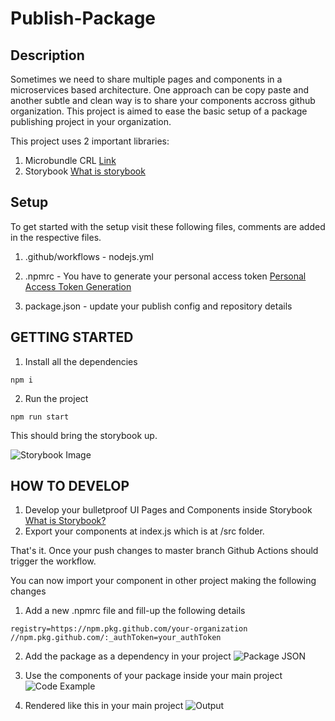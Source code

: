 # Publish-Package

## Description

Sometimes we need to share multiple pages and components in a microservices based architecture. One approach can be copy paste and another subtle and clean way is to share your components accross github organization. This project is aimed to ease the basic setup of a package publishing project in your organization.

This project uses 2 important libraries:

1. Microbundle CRL [Link](https://www.npmjs.com/package/microbundle-crl)
2. Storybook [What is storybook](https://storybook.js.org/)

## Setup

To get started with the setup visit these following files, comments are added in the respective files.

1. .github/workflows - nodejs.yml

2. .npmrc - You have to generate your personal access token [Personal Access Token Generation](https://docs.github.com/en/github/authenticating-to-github/creating-a-personal-access-token)
3. package.json - update your publish config and repository details

## GETTING STARTED

1. Install all the dependencies

```
npm i

```

2. Run the project

```
npm run start

```

This should bring the storybook up.

![Storybook Image](https://i.ibb.co/Y3dJXBG/Screenshot-2021-03-23-at-8-49-33-AM.png)

## HOW TO DEVELOP

1. Develop your bulletproof UI Pages and Components inside Storybook [What is Storybook?](https://storybook.js.org/)
2. Export your components at index.js which is at /src folder.

That's it.
Once your push changes to master branch Github Actions should trigger the workflow.

You can now import your component in other project making the following changes

1. Add a new .npmrc file and fill-up the following details

```
registry=https://npm.pkg.github.com/your-organization
//npm.pkg.github.com/:_authToken=your_authToken
```

2. Add the package as a dependency in your project
   ![Package JSON](https://i.ibb.co/3MhKzSw/Screenshot-2021-03-23-at-8-38-36-AM.png)

3. Use the components of your package inside your main project
   ![Code Example](https://i.ibb.co/W2qJDGH/Screenshot-2021-03-23-at-8-36-04-AM.png)

4. Rendered like this in your main project
   ![Output](https://i.ibb.co/3TZZ7H4/Screenshot-2021-03-23-at-8-45-53-AM.png)
